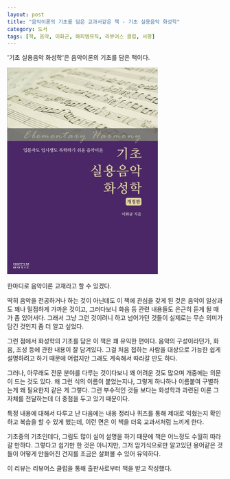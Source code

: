 ```yaml
---
layout: post
title: "음악이론의 기초를 담은 교과서같은 책 - 기초 실용음악 화성학"
category: 도서
tags: [책, 음악, 이화균, 해피엠뮤직, 리뷰어스 클럽, 서평]
---
```


'기초 실용음악 화성학'은
음악이론의 기초를 담은 책이다.

![표지](/images/book/elementary-harmony-book-h480.jpg)

한마디로 음악이론 교재라고 할 수 있겠다.

딱히 음악을 전공하거나 하는 것이 아닌데도 이 책에 관심을 갖게 된 것은
음악이 일상과도 꽤나 밀접하게 가까운 것이고,
그러다보니 화음 등 관련 내용들도 은근히 듣게 될 때가 좀 있어서다.
그래서 그냥 그런 것이려니 하고 넘어가던 것들이 실제로는 무슨 의미가 담긴 것인지 좀 더 알고 싶었다.

그런 점에서 화성학의 기초를 담은 이 책은 꽤 유익한 편이다.
음악의 구성이라던가, 화음, 조성 등에 관한 내용이 잘 담겨있다.
그걸 처음 접하는 사람을 대상으로 가능한 쉽게 설명하려고 하기 때문에
어렵지만 그래도 계속해서 따라갈 만도 하다.

그러나, 아무래도 전문 분야를 다루는 것이다보니 꽤 어려운 것도 많으며
개중에는 의문이 드는 것도 있다.
왜 그런 식의 이름이 붙었는지나, 그렇게 하나하나 이름붙여 구별하는게 왜 필요한지 같은 게 그렇다.
그런 부수적인 것들 보다는 화성학과 과련된 이론 그 자체를 전달하는데 더 중점을 두고 있기 때문이다.

특정 내용에 대해서 다루고 난 다음에는 내용 정리나 퀴즈를 통해
제대로 익혔는지 확인하고 복습을 할 수 있게 했는데,
이런 면은 이 책을 더욱 교과서처럼 느끼게 한다.

기초중의 기초인데다, 그림도 많이 실어 설명을 하기 때문에 책은 어느정도 수월히 따라갈 만하다.
그렇다고 쉽기만 한 것은 아니지만,
그저 암기식으로만 알고있던 용어같은 것들이 어떻게 만들어진 건지를 조금은 살펴볼 수 있어 유익하다.



<div class="im im-info">
이 리뷰는 리뷰어스 클럽을 통해 출판사로부터 책을 받고 작성했다.
</div>
